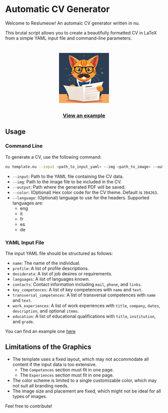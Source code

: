 # Automatic CV Generator

Welcome to Reslumeow! An automaic CV generator written in nu.

This brutal script allows you to create a beautifully formatted CV in LaTeX from a simple YAML input file and command-line parameters.

<h1 align="center">
  <img src="imgs/mascot.jpg" alt="Local Image">
</h1>
<h3 align="center">
  <a href="imgs/example_cv.pdf">View an example</a>
</h3>

## Usage

### Command Line

To generate a CV, use the following command:

```bash
nu template.nu --input <path_to_input_yaml> --img <path_to_image> --output <output_pdf_path> [--color <hex_color_code>] [--language <language>]
```

- `--input`: Path to the YAML file containing the CV data.
- `--img`: Path to the image file to be included in the CV.
- `--output`: Path where the generated PDF will be saved.
- `--color`: (Optional) Hex color code for the CV theme. Default is `304263`.
- `--language`: (Optional) language to use for the headers. Supported languages are:
  - eng
  - it
  - fr
  - es
  - de

### YAML Input File

The input YAML file should be structured as follows:

- `name`: The name of the individual.
- `profile`: A list of profile descriptions.
- `desiderata`: A list of job desires or requirements.
- `languages`: A list of languages known.
- `contacts`: Contact information including `mail`, `phone`, and `links`.
- `key_competences`: A list of key competences with `name` and `text`.
- `transversal_competences`: A list of transversal competences with `name` and `text`.
- `work_experiences`: A list of work experiences with `title`, `company`, `dates`, `description`, and optional `items`.
- `education`: A list of educational qualifications with `title`, `institution`, and `grade`.

You can find an example one [here](input.yaml)

## Limitations of the Graphics

- The template uses a fixed layout, which may not accommodate all content if the input data is too extensive.
  - The `Competences` section must fit in one page.
  - The `Experiences` section must fit in one page.
- The color scheme is limited to a single customizable color, which may not suit all branding needs.
- The image size and placement are fixed, which might not be ideal for all types of images.

Feel free to contribute!

